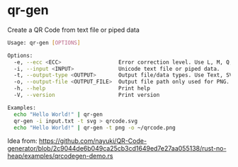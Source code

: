 # qr-gen

Create a QR Code from text file or piped data

```bash
Usage: qr-gen [OPTIONS]

Options:
  -e, --ecc <ECC>                  Error correction level. Use L, M, Q, or H. [default: M]
  -i, --input <INPUT>              Unicode text file or piped data.
  -t, --output-type <OUTPUT>       Output file/data types. Use Text, SVG or PNG [default: Text]
  -o, --output-file <OUTPUT_FILE>  Output file path only used for PNG. [default: qrcode.png]
  -h, --help                       Print help
  -V, --version                    Print version

Examples:
  echo "Hello World!" | qr-gen
  qr-gen -i input.txt -t svg > qrcode.svg
  echo "Hello World!" | qr-gen -t png -o ~/qrcode.png
```

Idea from: https://github.com/nayuki/QR-Code-generator/blob/2c9044de6b049ca25cb3cd1649ed7e27aa055138/rust-no-heap/examples/qrcodegen-demo.rs
